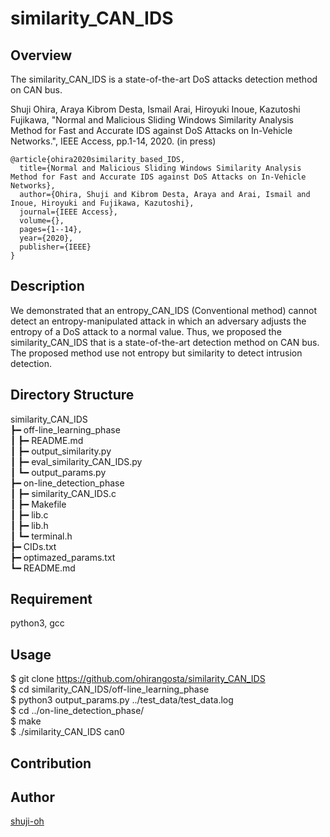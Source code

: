 similarity_CAN_IDS
====

## Overview

The similarity_CAN_IDS is a state-of-the-art DoS attacks detection method on CAN bus.

Shuji Ohira, Araya Kibrom Desta, Ismail Arai, Hiroyuki Inoue, Kazutoshi Fujikawa, "Normal and Malicious Sliding Windows Similarity Analysis Method for Fast and Accurate IDS against DoS Attacks on In-Vehicle Networks.", IEEE Access, pp.1-14, 2020. (in press)

```
@article{ohira2020similarity_based_IDS,
  title={Normal and Malicious Sliding Windows Similarity Analysis Method for Fast and Accurate IDS against DoS Attacks on In-Vehicle Networks},
  author={Ohira, Shuji and Kibrom Desta, Araya and Arai, Ismail and Inoue, Hiroyuki and Fujikawa, Kazutoshi},
  journal={IEEE Access},
  volume={},
  pages={1--14},
  year={2020},
  publisher={IEEE}
}
```

## Description

We demonstrated that an entropy_CAN_IDS (Conventional method) cannot detect an entropy-manipulated attack in which an adversary adjusts the entropy of a DoS attack to a normal value. Thus, we proposed the similarity_CAN_IDS that is a state-of-the-art detection method on CAN bus. The proposed method use not entropy but similarity to detect intrusion detection.

## Directory Structure

similarity_CAN_IDS  
┣━ off-line_learning_phase  
┃	┣━ README.md  
┃	┣━ output_similarity.py  
┃	┣━ eval_similarity_CAN_IDS.py  
┃	┗━ output_params.py  
┣━ on-line_detection_phase  
┃	┣━ similarity_CAN_IDS.c  
┃	┣━ Makefile  
┃	┣━ lib.c  
┃   ┣━ lib.h  
┃	┗━ terminal.h  
┣━ CIDs.txt  
┣━ optimazed_params.txt  
┗━ README.md  

## Requirement

python3, gcc

## Usage

$ git clone https://github.com/ohirangosta/similarity_CAN_IDS  
$ cd similarity_CAN_IDS/off-line_learning_phase  
$ python3 output_params.py ../test_data/test_data.log  
$ cd ../on-line_detection_phase/  
$ make  
$ ./similarity_CAN_IDS can0  

## Contribution

## Author

[shuji-oh](https://github.com/shuji-oh)
